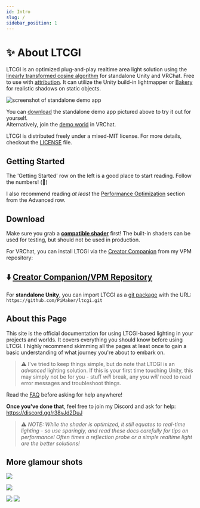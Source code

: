 ```yaml
---
id: Intro
slug: /
sidebar_position: 1
---
```


# ✨ About LTCGI

LTCGI is an optimized plug-and-play realtime area light solution using the [linearly transformed cosine algorithm](#LTC) for standalone Unity and VRChat. Free to use with [attribution](#Attribution). It can utilize the Unity build-in lightmapper or [Bakery](https://assetstore.unity.com/packages/tools/level-design/bakery-gpu-lightmapper-122218) for realistic shadows on static objects.

![screenshot of standalone demo app](https://raw.githubusercontent.com/PiMaker/ltcgi/main/Screenshots/demoapp.jpg)

You can [download](https://github.com/PiMaker/ltcgi/raw/main/DemoApp.zip) the standalone demo app pictured above to try it out for yourself.  
Alternatively, join the [demo world](https://vrchat.com/home/launch?worldId=wrld_aa2627ec-c63a-4db2-aa3e-9078d41c6d9c) in VRChat.

LTCGI is distributed freely under a mixed-MIT license. For more details, checkout the [LICENSE](https://github.com/PiMaker/ltcgi/blob/main/LICENSE) file.

## **Getting Started**

The 'Getting Started' row on the left is a good place to start reading. Follow the numbers! (🔢)

I also recommend reading _at least_ the [Performance Optimization](/Advanced/Performance_Optimization) section from the Advanced row.

## **Download**

Make sure you grab a **[compatible shader](https://github.com/PiMaker/ltcgi#supported-shaders)** first! The built-in shaders can be used for testing, but should not be used in production.

For VRChat, you can install LTCGI via the [Creator Companion](https://vcc.docs.vrchat.com/) from my VPM repository:

## ⬇️ **[Creator Companion/VPM Repository](https://vpm.pimaker.at/)**

For **standalone Unity**, you can import LTCGI as a [git package](https://docs.unity3d.com/2019.4/Documentation/Manual/upm-ui-giturl.html) with the URL: `https://github.com/PiMaker/ltcgi.git`

## About this Page

This site is the official documentation for using LTCGI-based lighting in your projects and worlds. It covers everything you should know before using LTCGI. I highly recommend skimming all the pages at least once to gain a basic understanding of what journey you're about to embark on.

> ⚠️ I've tried to keep things simple, but do note that LTCGI is an _advanced_ lighting solution. If this is your first time touching Unity, this may simply not be for you - stuff _will_ break, any you _will_ need to read error messages and troubleshoot things.

Read the [FAQ](/FAQ) before asking for help anywhere!

**Once you've done that**, feel free to join my Discord and ask for help: https://discord.gg/r38vJd2DuJ

> ⚠️ *NOTE: While the shader is optimized, it still equates to real-time lighting - so use sparingly, and read these docs carefully for tips on performance! Often times a reflection probe or a simple realtime light are the better solutions!*

## More glamour shots

![](https://github.com/PiMaker/ltcgi/raw/main/Screenshots/demo.gif)

![](img/vket_booth.jpg)

![](https://github.com/PiMaker/ltcgi/raw/main/Screenshots/collage4.jpg)
![](https://github.com/PiMaker/ltcgi/raw/main/Screenshots/collage2.jpg)